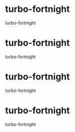 # turbo-fortnight
turbo-fortnight
# turbo-fortnight
turbo-fortnight
# turbo-fortnight
turbo-fortnight
# turbo-fortnight
turbo-fortnight
